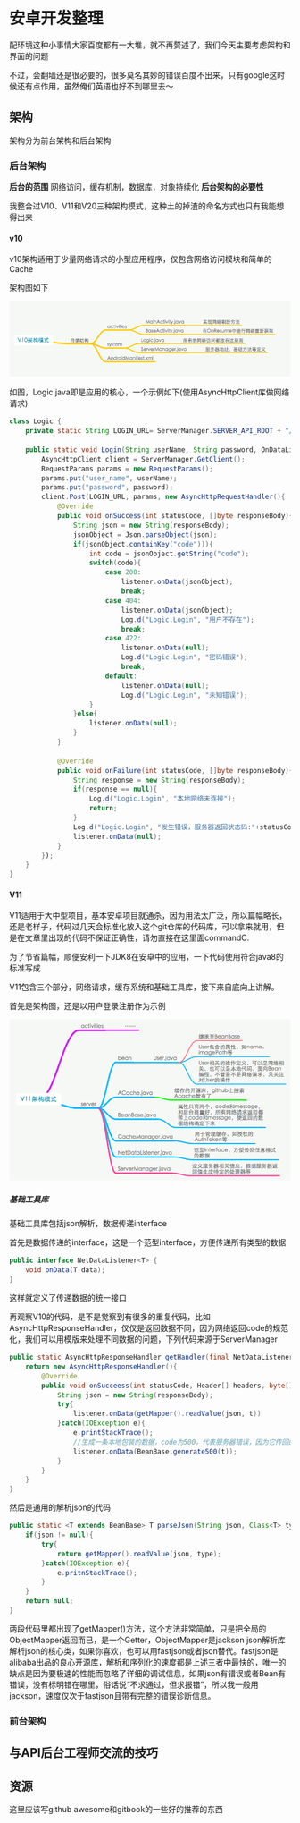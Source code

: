 # 安卓开发整理
配环境这种小事情大家百度都有一大堆，就不再赘述了，我们今天主要考虑架构和界面的问题

不过，会翻墙还是很必要的，很多莫名其妙的错误百度不出来，只有google这时候还有点作用，虽然俺们英语也好不到哪里去～

## 架构
架构分为前台架构和后台架构
### 后台架构
**后台的范围** 网络访问，缓存机制，数据库，对象持续化
**后台架构的必要性** 

我整合过V10、V11和V20三种架构模式，这种土的掉渣的命名方式也只有我能想得出来
#### v10
v10架构适用于少量网络请求的小型应用程序，仅包含网络访问模块和简单的Cache

架构图如下

![image](https://raw.githubusercontent.com/plugine/give-up-programming/master/images/v10-structure.png)

如图，Logic.java即是应用的核心，一个示例如下(使用AsyncHttpClient库做网络请求)

```java
class Logic {
	private static String LOGIN_URL= ServerManager.SERVER_API_ROOT + "/auth/login";
	
	public static void Login(String userName, String password, OnDataListener listener){
		AsyncHttpClient client = ServerManager.GetClient();
		RequestParams params = new RequestParams();
		params.put("user_name", userName);
		params.put("password", password);
		client.Post(LOGIN_URL, params, new AsyncHttpRequestHandler(){
			@Override
			public void onSuccess(int statusCode, []byte responseBody){
				String json = new String(responseBody);
				jsonObject = Json.parseObject(json);
				if(jsonObject.containKey("code"))){
					int code = jsonObject.getString("code");
					switch(code){
						case 200:
							listener.onData(jsonObject);
							break;
						case 404:
							listener.onData(jsonObject);
							Log.d("Logic.Login", "用户不存在");
							break;
						case 422:
							listener.onData(null);
							Log.d("Logic.Login", "密码错误");
							break;
						default:
							listener.onData(null);
							Log.d("Logic.Login", "未知错误");
					}
				}else{
					listener.onData(null);
				}
			}
			
			@Override
			public void onFailure(int statusCode, []byte responseBody){
				String response = new String(responseBody);
				if(response == null){
					Log.d("Logic.Login", "本地网络未连接");
					return;
				}
				Log.d("Logic.Login", "发生错误，服务器返回状态码:"+statusCode);
				listener.onData(null);
			}
		});
	}
}
```

#### V11
V11适用于大中型项目，基本安卓项目就通杀，因为用法太广泛，所以篇幅略长，还是老样子，代码过几天会标准化放入这个git仓库的代码库，可以拿来就用，但是在文章里出现的代码不保证正确性，请勿直接在这里面commandC.

为了节省篇幅，顺便安利一下JDK8在安卓中的应用，一下代码使用符合java8的标准写成

V11包含三个部分，网络请求，缓存系统和基础工具库，接下来自底向上讲解。

首先是架构图，还是以用户登录注册作为示例

![image](https://raw.githubusercontent.com/plugine/give-up-programming/master/images/v11-structure.png)

##### 基础工具库
基础工具库包括json解析，数据传递interface

首先是数据传递的interface，这是一个范型interface，方便传递所有类型的数据

```java
public interface NetDataListener<T> {
	void onData(T data);
}
```
这样就定义了传递数据的统一接口

再观察V10的代码，是不是觉察到有很多的重复代码，比如AsyncHttpResponseHandler，仅仅是返回数据不同，因为网络返回code的规范化，我们可以用模版来处理不同数据的问题，下列代码来源于ServerManager

```java
public static AsyncHttpResponseHandler getHandler(final NetDataListener listener, final Class<? extends BeanBase> t)){
	return new AsyncHttpResponseHandler(){
		@Override
		public void onSucceess(int statusCode, Header[] headers, byte[] responseBody) {
			String json = new String(responseBody);
			try{
				listener.onData(getMapper().readValue(json, t))
			}catch(IOException e){
				e.printStackTrace();
				//生成一条本地包装的数据，code为500，代表服务器错误，因为它传回的json没法解析
				listener.onData(BeanBase.generate500(t));
			}
		}
	}
}
```

然后是通用的解析json的代码

```java
public static <T extends BeanBase> T parseJson(String json, Class<T> type){
	if(json != null){
		try{
			return getMapper().readValue(json, type);
		}catch(IOException e){
			e.pritnStackTrace();
		}
	}
	return null;
}
```

两段代码里都出现了getMapper()方法，这个方法非常简单，只是把全局的ObjectMapper返回而已，是一个Getter，ObjectMapper是jackson json解析库解析json的核心类，如果你喜欢，也可以用fastjson或者json替代。fastjson是alibaba出品的良心开源库，解析和序列化的速度都是上述三者中最快的，唯一的缺点是因为要极速的性能而忽略了详细的调试信息，如果json有错误或者Bean有错误，没有标明错在哪里，俗话说“不求通过，但求报错”，所以我一般用jackson，速度仅次于fastjson且带有完整的错误诊断信息。

### 前台架构

## 与API后台工程师交流的技巧

## 资源
这里应该写github awesome和gitbook的一些好的推荐的东西
